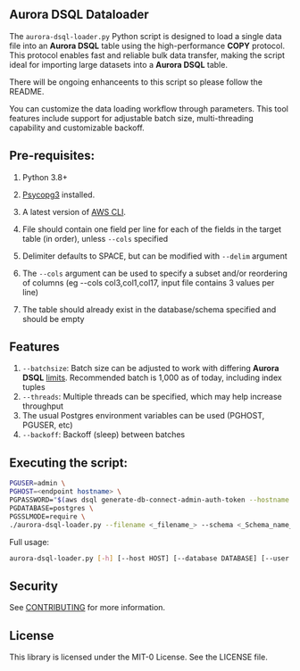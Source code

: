 ## Aurora DSQL Dataloader

The `aurora-dsql-loader.py` Python script is designed to load a single data file into an **Aurora DSQL** table using the high-performance **COPY** protocol. This protocol enables fast and reliable bulk data transfer, making the script ideal for importing large datasets into a **Aurora DSQL** table. 

There will be ongoing enhanceents to this script so please follow the README.

You can customize the data loading workflow through parameters. This tool features include support for adjustable batch size, multi-threading capability and customizable backoff.

## Pre-requisites:

1. Python 3.8+
2. [Psycopg3](https://www.psycopg.org/psycopg3/docs/basic/install.html) installed.
3. A latest version of [AWS CLI](https://docs.aws.amazon.com/cli/latest/userguide/getting-started-install.html).

4. File should contain one field per line for each of the fields in the target table (in order), unless `--cols` specified
5. Delimiter defaults to SPACE, but can be modified with `--delim` argument
6. The `--cols` argument can be used to specify a subset and/or reordering of columns (eg --cols col3,col1,col17, input file contains 3 values per line)
7. The table should already exist in the database/schema specified and should be empty

## Features
1. `--batchsize`: Batch size can be adjusted to work with differing **Aurora DSQL** [limits](https://docs.aws.amazon.com/aurora-dsql/latest/userguide/CHAP_quotas.html). Recommended batch is 1,000 as of today, including index tuples
2. `--threads`: Multiple threads can be specified, which may help increase throughput
3. The usual Postgres environment variables can be used (PGHOST, PGUSER, etc)
4. `--backoff`: Backoff (sleep) between batches

## Executing the script:

```bash
PGUSER=admin \
PGHOST=<endpoint hostname> \
PGPASSWORD="$(aws dsql generate-db-connect-admin-auth-token --hostname $PGHOST --region <region>)" \
PGDATABASE=postgres \
PGSSLMODE=require \
./aurora-dsql-loader.py --filename <_filename_> --schema <_Schema_name_> --tablename <_Table_name_> --threads 10
```

Full usage: 

``` bash
aurora-dsql-loader.py [-h] [--host HOST] [--database DATABASE] [--user USER] [--password PASSWORD | --pwgen PWGEN] --filename FILENAME --tablename TABLENAME [--batchsize BATCHSIZE] [--threads THREADS]  [--schema SCHEMA] [--cols COLS] [--delim DELIM] [--backoff BACKOFF] [--relentless] [--feedback] [--debug]
```

## Security

See [CONTRIBUTING](CONTRIBUTING.md#security-issue-notifications) for more information.

## License

This library is licensed under the MIT-0 License. See the LICENSE file.

